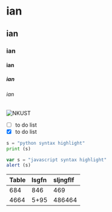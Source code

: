 # ian
## ian
### ian
#### ian
##### ian
###### ian

![NKUST](nkust.png "高科大")

- [ ] to do list
- [x] to do list

```python
s = "python syntax highlight"
print (s)
```
```javascript
var s = "javascript syntax highlight"
alert (s)
```

| Table | lsgfn | sljngflf|
|:------|:------|:--------|
|684    |846    | 469     |
|4664|5+95|486464|
